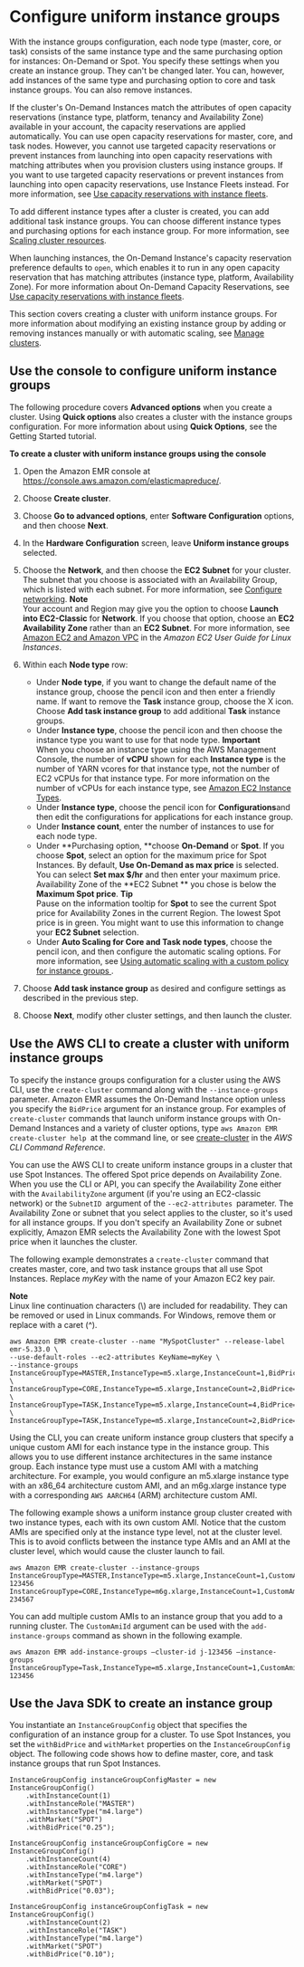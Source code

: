 # Configure uniform instance groups<a name="emr-uniform-instance-group"></a>

With the instance groups configuration, each node type \(master, core, or task\) consists of the same instance type and the same purchasing option for instances: On\-Demand or Spot\. You specify these settings when you create an instance group\. They can't be changed later\. You can, however, add instances of the same type and purchasing option to core and task instance groups\. You can also remove instances\.

If the cluster's On\-Demand Instances match the attributes of open capacity reservations \(instance type, platform, tenancy and Availability Zone\) available in your account, the capacity reservations are applied automatically\. You can use open capacity reservations for master, core, and task nodes\. However, you cannot use targeted capacity reservations or prevent instances from launching into open capacity reservations with matching attributes when you provision clusters using instance groups\. If you want to use targeted capacity reservations or prevent instances from launching into open capacity reservations, use Instance Fleets instead\. For more information, see [Use capacity reservations with instance fleets](on-demand-capacity-reservations.md)\.

To add different instance types after a cluster is created, you can add additional task instance groups\. You can choose different instance types and purchasing options for each instance group\. For more information, see [Scaling cluster resources](emr-scale-on-demand.md)\.

When launching instances, the On\-Demand Instance's capacity reservation preference defaults to `open`, which enables it to run in any open capacity reservation that has matching attributes \(instance type, platform, Availability Zone\)\. For more information about On\-Demand Capacity Reservations, see [Use capacity reservations with instance fleets](on-demand-capacity-reservations.md)\.

This section covers creating a cluster with uniform instance groups\. For more information about modifying an existing instance group by adding or removing instances manually or with automatic scaling, see [Manage clusters](emr-manage.md)\.

## Use the console to configure uniform instance groups<a name="emr-uniform-instance-group-console"></a>

The following procedure covers **Advanced options** when you create a cluster\. Using **Quick options** also creates a cluster with the instance groups configuration\. For more information about using **Quick Options**, see the Getting Started tutorial\.

**To create a cluster with uniform instance groups using the console**

1. Open the Amazon EMR console at [https://console\.aws\.amazon\.com/elasticmapreduce/](https://console.aws.amazon.com/elasticmapreduce/)\.

1. Choose **Create cluster**\.

1. Choose **Go to advanced options**, enter **Software Configuration** options, and then choose **Next**\.

1. In the **Hardware Configuration** screen, leave **Uniform instance groups** selected\.

1. Choose the **Network**, and then choose the **EC2 Subnet** for your cluster\. The subnet that you choose is associated with an Availability Group, which is listed with each subnet\. For more information, see [Configure networking](emr-plan-vpc-subnet.md)\.
**Note**  
Your account and Region may give you the option to choose **Launch into EC2\-Classic** for **Network**\. If you choose that option, choose an **EC2 Availability Zone** rather than an **EC2 Subnet**\. For more information, see [Amazon EC2 and Amazon VPC](https://docs.aws.amazon.com/AWSEC2/latest/UserGuide/using-vpc.html) in the *Amazon EC2 User Guide for Linux Instances*\.

1. Within each **Node type** row:
   + Under **Node type**, if you want to change the default name of the instance group, choose the pencil icon and then enter a friendly name\. If want to remove the **Task** instance group, choose the X icon\. Choose **Add task instance group** to add additional **Task** instance groups\.
   + Under **Instance type**, choose the pencil icon and then choose the instance type you want to use for that node type\.
**Important**  
When you choose an instance type using the AWS Management Console, the number of **vCPU** shown for each **Instance type** is the number of YARN vcores for that instance type, not the number of EC2 vCPUs for that instance type\. For more information on the number of vCPUs for each instance type, see [Amazon EC2 Instance Types](https://aws.amazon.com/ec2/instance-types/)\.
   + Under **Instance type**, choose the pencil icon for **Configurations**and then edit the configurations for applications for each instance group\.
   + Under **Instance count**, enter the number of instances to use for each node type\.
   + Under **Purchasing option, **choose **On\-Demand** or **Spot**\. If you choose **Spot**, select an option for the maximum price for Spot Instances\. By default, **Use On\-Demand as max price** is selected\. You can select **Set max $/hr** and then enter your maximum price\. Availability Zone of the **EC2 Subnet ** you chose is below the **Maximum Spot price**\.
**Tip**  
Pause on the information tooltip for **Spot** to see the current Spot price for Availability Zones in the current Region\. The lowest Spot price is in green\. You might want to use this information to change your **EC2 Subnet** selection\.
   + Under **Auto Scaling for Core and Task node types**, choose the pencil icon, and then configure the automatic scaling options\. For more information, see [Using automatic scaling with a custom policy for instance groups ](emr-automatic-scaling.md)\.

1. Choose **Add task instance group** as desired and configure settings as described in the previous step\.

1. Choose **Next**, modify other cluster settings, and then launch the cluster\.

## Use the AWS CLI to create a cluster with uniform instance groups<a name="emr-uniform-instance-group-cli"></a>

To specify the instance groups configuration for a cluster using the AWS CLI, use the `create-cluster` command along with the `--instance-groups` parameter\. Amazon EMR assumes the On\-Demand Instance option unless you specify the `BidPrice` argument for an instance group\. For examples of `create-cluster` commands that launch uniform instance groups with On\-Demand Instances and a variety of cluster options, type `aws Amazon EMR create-cluster help `at the command line, or see [create\-cluster](https://docs.aws.amazon.com/cli/latest/reference/emr/create-cluster.html) in the *AWS CLI Command Reference*\.

You can use the AWS CLI to create uniform instance groups in a cluster that use Spot Instances\. The offered Spot price depends on Availability Zone\. When you use the CLI or API, you can specify the Availability Zone either with the `AvailabilityZone` argument \(if you're using an EC2\-classic network\) or the `SubnetID `argument of the `--ec2-attributes `parameter\. The Availability Zone or subnet that you select applies to the cluster, so it's used for all instance groups\. If you don't specify an Availability Zone or subnet explicitly, Amazon EMR selects the Availability Zone with the lowest Spot price when it launches the cluster\.

The following example demonstrates a `create-cluster` command that creates master, core, and two task instance groups that all use Spot Instances\. Replace *myKey* with the name of your Amazon EC2 key pair\. 

**Note**  
Linux line continuation characters \(\\\) are included for readability\. They can be removed or used in Linux commands\. For Windows, remove them or replace with a caret \(^\)\.

```
aws Amazon EMR create-cluster --name "MySpotCluster" --release-label emr-5.33.0 \
--use-default-roles --ec2-attributes KeyName=myKey \
--instance-groups InstanceGroupType=MASTER,InstanceType=m5.xlarge,InstanceCount=1,BidPrice=0.25 \
InstanceGroupType=CORE,InstanceType=m5.xlarge,InstanceCount=2,BidPrice=0.03 \
InstanceGroupType=TASK,InstanceType=m5.xlarge,InstanceCount=4,BidPrice=0.03 \
InstanceGroupType=TASK,InstanceType=m5.xlarge,InstanceCount=2,BidPrice=0.04
```

Using the CLI, you can create uniform instance group clusters that specify a unique custom AMI for each instance type in the instance group\. This allows you to use different instance architectures in the same instance group\. Each instance type must use a custom AMI with a matching architecture\. For example, you would configure an m5\.xlarge instance type with an x86\_64 architecture custom AMI, and an m6g\.xlarge instance type with a corresponding `AWS AARCH64` \(ARM\) architecture custom AMI\. 

The following example shows a uniform instance group cluster created with two instance types, each with its own custom AMI\. Notice that the custom AMIs are specified only at the instance type level, not at the cluster level\. This is to avoid conflicts between the instance type AMIs and an AMI at the cluster level, which would cause the cluster launch to fail\. 

```
aws Amazon EMR create-cluster --instance-groups 
InstanceGroupType=MASTER,InstanceType=m5.xlarge,InstanceCount=1,CustomAmiId=ami-123456 
InstanceGroupType=CORE,InstanceType=m6g.xlarge,InstanceCount=1,CustomAmiId=ami-234567
```

You can add multiple custom AMIs to an instance group that you add to a running cluster\. The `CustomAmiId` argument can be used with the `add-instance-groups` command as shown in the following example\.

```
aws Amazon EMR add-instance-groups —cluster-id j-123456 —instance-groups InstanceGroupType=Task,InstanceType=m5.xlarge,InstanceCount=1,CustomAmiId=ami-123456
```

## Use the Java SDK to create an instance group<a name="emr-instance-group-sdk"></a>

You instantiate an `InstanceGroupConfig` object that specifies the configuration of an instance group for a cluster\. To use Spot Instances, you set the `withBidPrice` and `withMarket` properties on the `InstanceGroupConfig` object\. The following code shows how to define master, core, and task instance groups that run Spot Instances\.

```
InstanceGroupConfig instanceGroupConfigMaster = new InstanceGroupConfig()
	.withInstanceCount(1)
	.withInstanceRole("MASTER")
	.withInstanceType("m4.large")
	.withMarket("SPOT")
	.withBidPrice("0.25"); 
	
InstanceGroupConfig instanceGroupConfigCore = new InstanceGroupConfig()
	.withInstanceCount(4)
	.withInstanceRole("CORE")
	.withInstanceType("m4.large")
	.withMarket("SPOT")
	.withBidPrice("0.03");
	
InstanceGroupConfig instanceGroupConfigTask = new InstanceGroupConfig()
	.withInstanceCount(2)
	.withInstanceRole("TASK")
	.withInstanceType("m4.large")
	.withMarket("SPOT")
	.withBidPrice("0.10");
```